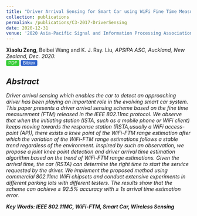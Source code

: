 ```yaml
---
title: "Driver Arrival Sensing for Smart Car using WiFi Fine Time Measurements"
collection: publications
permalink: /publications/C3-2017-DriverSensing
date: 2020-12-31
venue: '2020 Asia-Pacific Signal and Information Processing Association Annual Summit and Conference (APSIPA ASC)'
---
```

<head>
<title>Font Awesome Icons</title>
<meta name="viewport" content="width=device-width, initial-scale=1">
<link rel="stylesheet" href="https://cdnjs.cloudflare.com/ajax/libs/font-awesome/4.7.0/css/font-awesome.min.css">
 <style>
.button2 {background-color: #33cc33;  border: 0px solid black; border-radius: 3px; color: white} /* Blue */
.button3 {background-color: #3366cc;  border: 0px solid black; border-radius: 3px; color: white} /* Blue */
.button4 {background-color: #33cc33;  border: 0px solid black; border-radius: 3px; color: white} /* Blue */
.button5 {background-color: #33cc33;  border: 0px solid black; border-radius: 3px; color: white} /* Blue */
</style>
</head>
<b>Xiaolu Zeng</b>, Beibei Wang and K. J. Ray. Liu, <i>APSIPA ASC, Auckland, New Zealand, Dec. 2020<i>. <br>
  <a href='http://Xiaolu1263.github.io/files/DriverSensing.pdf' target="_blank"><button class="button button2" style="font-size:12px"><i class="fa fa-file-pdf-o"></i> PDF</button></a> <a href='http://Xiaolu1263.github.io/files/C3-PhoneKey-Cite.txt' target="_blank"><button class="button button3" style="font-size:12px"><i class="fa fa-book"></i> Bibtex</button></a> <br>

## Abstract <br>
Driver arrival sensing which enables the car to detect an approaching driver has been playing an important role in the evolving smart car system. This paper presents a
driver arrival sensing scheme based on the fine time measurement (FTM) released in the IEEE 802.11mc protocol. We observe that when the initiating station (ISTA, such as a mobile phone or WiFi client) keeps moving towards the response station (RSTA,usually a WiFi access-point (AP)), there exists a knee point of the WiFi-FTM range estimation after which the variation of the WiFi-FTM range estimations follows a stable trend regardless of the environment. Inspired by such an observation, we propose a joint knee point detection and driver arrival time estimation algorithm based on the trend of WiFi-FTM range estimations. Given the arrival time, the car (RSTA) can determine the right time to start the service requested by the driver. We implement the proposed method using commercial 802.11mc WiFi chipsets and conduct extensive experiments in different parking lots with different testers. The results show that the scheme can achieve ≥ 92.5% accuracy with ≤ 1s arrival time estimation error.

**Key Words: IEEE 802.11MC, WiFi-FTM, Smart Car, Wireless Sensing**
